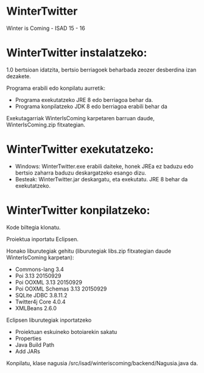 # WinterTwitter
Winter is Coming - ISAD 15 - 16

# WinterTwitter instalatzeko:

1.0 bertsioan idatzita, bertsio berriagoek beharbada zeozer desberdina izan dezakete.

Programa erabili edo konpilatu aurretik:
- Programa exekutatzeko JRE 8 edo berriagoa behar da.
- Programa konpilatzeko JDK 8 edo berriagoa erabili behar da

Exekutagarriak WinterIsComing karpetaren barruan daude, WinterIsComing.zip fitxategian.

# WinterTwitter exekutatzeko:
 - Windows: WinterTwitter.exe erabili daiteke, honek JREa ez baduzu edo bertsio zaharra baduzu deskargatzeko esango dizu.
 - Besteak: WinterTwitter.jar deskargatu, eta exekutatu. JRE 8 behar da exekutatzeko.

# WinterTwitter konpilatzeko:

Kode biltegia klonatu.

Proiektua inportatu Eclipsen.

Honako liburutegiak gehitu (liburutegiak libs.zip fitxategian daude WinterIsComing karpetan):
- Commons-lang 3.4
- Poi 3.13 20150929
- Poi OOXML 3.13 20150929
- Poi OOXML Schemas 3.13 20150929
- SQLite JDBC 3.8.11.2
- Twitter4j Core 4.0.4
- XMLBeans 2.6.0

Eclipsen liburutegiak inportatzeko

 - Proiektuan eskuineko botoiarekin sakatu 
 - Properties
 - Java Build Path
 - Add JARs

Konpilatu, klase nagusia /src/isad/winteriscoming/backend/Nagusia.java da.
